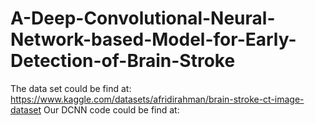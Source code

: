 # A-Deep-Convolutional-Neural-Network-based-Model-for-Early-Detection-of-Brain-Stroke
The data set could be find at: https://www.kaggle.com/datasets/afridirahman/brain-stroke-ct-image-dataset
Our DCNN code could be find at: 

